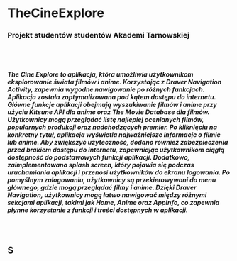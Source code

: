 <h1>TheCineExplore</h1>
<h3>Projekt studentów studentów Akademi Tarnowskiej</h3>
<br>
<br>
<h5>The Cine Explore to aplikacja, która umożliwia użytkownikom eksplorowanie świata
filmów i anime. Korzystając z Draver Navigation Activity, zapewnia wygodne nawigowanie po
różnych funkcjach. Aplikacja została zoptymalizowana pod kątem dostępu do internetu.
Główne funkcje aplikacji obejmują wyszukiwanie filmów i anime przy użyciu Kitsune API
dla anime oraz The Movie Database dla filmów. Użytkownicy mogą przeglądać listę najlepiej
ocenianych filmów, popularnych produkcji oraz nadchodzących premier. Po kliknięciu na
konkretny tytuł, aplikacja wyświetla najważniejsze informacje o filmie lub anime.
Aby zwiększyć użyteczność, dodano również zabezpieczenia przed brakiem dostępu do
internetu, zapewniając użytkownikom ciągłą dostępność do podstawowych funkcji aplikacji.
Dodatkowo, zaimplementowano splash screen, który pojawia się podczas uruchamiania aplikacji i
przenosi użytkowników do ekranu logowania. Po pomyślnym zalogowaniu, użytkownicy są
przekierowywani do menu głównego, gdzie mogą przeglądać filmy i anime. Dzięki Draver
Navigation, użytkownicy mogą łatwo nawigować między różnymi sekcjami aplikacji, takimi jak
Home, Anime oraz AppInfo, co zapewnia płynne korzystanie z funkcji i treści dostępnych w
aplikacji.</h5>
<br>
<h2>S</h2>
